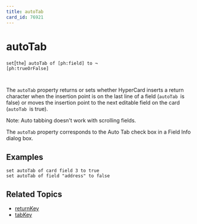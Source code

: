 ```yaml
---
title: autoTab
card_id: 76921
---
```


# autoTab

` set `[`the`]<code> autoTab of [ph:field] to ¬     [ph:trueOrFalse]

</code>The `autoTab` property returns or sets whether HyperCard inserts a return character when the insertion point is on the last line of a field (`autoTab `is false) or moves the insertion point to the next editable field on the card (`autoTab `is true). 

Note: Auto tabbing doesn't work with scrolling fields. 

 The `autoTab` property corresponds to the Auto Tab check box in a Field Info dialog box. 


## Examples

```
set autoTab of card field 3 to true
set autoTab of field "address" to false
```

## Related Topics

* [returnKey](/HyperTalkReference/commands/returnKey)
* [tabKey](/HyperTalkReference/commands/tabKey)
